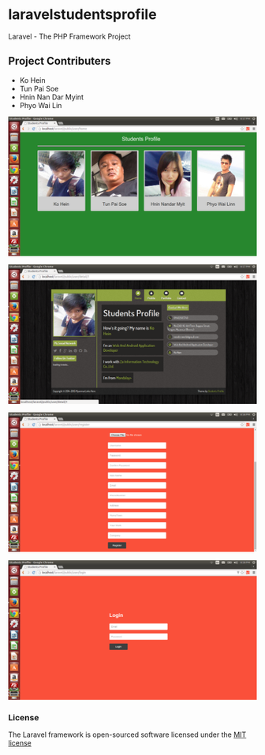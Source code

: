 # laravelstudentsprofile
Laravel - The PHP Framework Project

## Project Contributers
* Ko Hein
* Tun Pai Soe
* Hnin Nan Dar Myint
* Phyo Wai Lin

![alt tag](https://raw.githubusercontent.com/KoHein/laravelstudentsprofile/master/public/img/laravel1.png)

![alt tag](https://raw.githubusercontent.com/KoHein/laravelstudentsprofile/master/public/img/laravel2.png)

![alt tag](https://raw.githubusercontent.com/KoHein/laravelstudentsprofile/master/public/img/laravel3.png)

![alt tag](https://raw.githubusercontent.com/KoHein/laravelstudentsprofile/master/public/img/laravel4.png)

### License

The Laravel framework is open-sourced software licensed under the [MIT license](http://opensource.org/licenses/MIT)